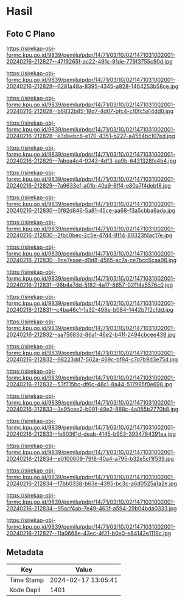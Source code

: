 # Hasil

## Foto C Plano

https://sirekap-obj-formc.kpu.go.id/9839/pemilu/pdpr/14/71/03/10/02/1471031002001-20240216-212827--47f9265f-ac22-491c-91de-779f3755c90d.jpg

https://sirekap-obj-formc.kpu.go.id/9839/pemilu/pdpr/14/71/03/10/02/1471031002001-20240216-212828--6281a48a-8395-4345-a928-1464253b58ce.jpg

https://sirekap-obj-formc.kpu.go.id/9839/pemilu/pdpr/14/71/03/10/02/1471031002001-20240216-212828--b6832b85-18d7-4d07-bfc4-c10fc5a14dd0.jpg

https://sirekap-obj-formc.kpu.go.id/9839/pemilu/pdpr/14/71/03/10/02/1471031002001-20240216-212828--e3daebc8-e170-4351-b227-a4554bc107ed.jpg

https://sirekap-obj-formc.kpu.go.id/9839/pemilu/pdpr/14/71/03/10/02/1471031002001-20240216-212829--7abea4c4-9243-4df3-aa9b-6431328fe4b4.jpg

https://sirekap-obj-formc.kpu.go.id/9839/pemilu/pdpr/14/71/03/10/02/1471031002001-20240216-212829--7a9633ef-a01b-40a9-8ff4-e80a7f4debf8.jpg

https://sirekap-obj-formc.kpu.go.id/9839/pemilu/pdpr/14/71/03/10/02/1471031002001-20240216-212830--0f82d846-5a81-45ce-aa68-f3a5cbba9ada.jpg

https://sirekap-obj-formc.kpu.go.id/9839/pemilu/pdpr/14/71/03/10/02/1471031002001-20240216-212830--2fbc0bec-2c5e-47d4-8f14-80323f4ac17e.jpg

https://sirekap-obj-formc.kpu.go.id/9839/pemilu/pdpr/14/71/03/10/02/1471031002001-20240216-212830--9ce7eaae-d0d8-4565-ac7a-ce7bcc6caa98.jpg

https://sirekap-obj-formc.kpu.go.id/9839/pemilu/pdpr/14/71/03/10/02/1471031002001-20240216-212831--96b4a7dd-5f82-4a17-8657-02f14a5576c0.jpg

https://sirekap-obj-formc.kpu.go.id/9839/pemilu/pdpr/14/71/03/10/02/1471031002001-20240216-212831--c4ba46c1-1a32-498e-b084-1442b7f2cfdd.jpg

https://sirekap-obj-formc.kpu.go.id/9839/pemilu/pdpr/14/71/03/10/02/1471031002001-20240216-212832--aa75683d-86a1-46e2-b41f-2494cbcee438.jpg

https://sirekap-obj-formc.kpu.go.id/9839/pemilu/pdpr/14/71/03/10/02/1471031002001-20240216-212832--98223dd7-562a-469c-bf84-c7d7b9d3e75d.jpg

https://sirekap-obj-formc.kpu.go.id/9839/pemilu/pdpr/14/71/03/10/02/1471031002001-20240216-212832--53f715bc-df6c-48c1-8a44-517995f0e698.jpg

https://sirekap-obj-formc.kpu.go.id/9839/pemilu/pdpr/14/71/03/10/02/1471031002001-20240216-212833--3e95cee2-b091-49e2-888c-4a055b2770b8.jpg

https://sirekap-obj-formc.kpu.go.id/9839/pemilu/pdpr/14/71/03/10/02/1471031002001-20240216-212833--fe60361d-deab-4145-b953-3934784391ea.jpg

https://sirekap-obj-formc.kpu.go.id/9839/pemilu/pdpr/14/71/03/10/02/1471031002001-20240216-212834--e0100609-79f8-40a4-a795-b32e5cf1f539.jpg

https://sirekap-obj-formc.kpu.go.id/9839/pemilu/pdpr/14/71/03/10/02/1471031002001-20240216-212834--f7bb0338-b63e-4395-bc3c-a6d0525a1a2e.jpg

https://sirekap-obj-formc.kpu.go.id/9839/pemilu/pdpr/14/71/03/10/02/1471031002001-20240216-212834--95acf4ab-7e49-463f-a594-29b04bda0333.jpg

https://sirekap-obj-formc.kpu.go.id/9839/pemilu/pdpr/14/71/03/10/02/1471031002001-20240216-212827--11a0668e-43ec-4f21-b0e0-e84142e1119c.jpg


## Metadata

| Key        | Value               |
| ---------- | ------------------- |
| Time Stamp | 2024-02-17 13:05:41 |
| Kode Dapil | 1401                |



